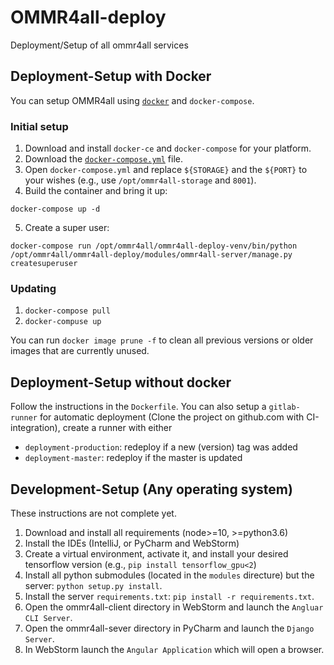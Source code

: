 # OMMR4all-deploy

Deployment/Setup of all ommr4all services

## Deployment-Setup with Docker
You can setup OMMR4all using [`docker`](https://www.docker.com/) and `docker-compose`.

### Initial setup
1. Download and install `docker-ce` and `docker-compose` for your platform.
2. Download the [`docker-compose.yml`](https://github.com/OMMR4all/ommr4all-deploy/blob/master/docker-compose.yml) file.
3. Open `docker-compose.yml` and replace `${STORAGE}` and the `${PORT}` to your wishes (e.g., use `/opt/ommr4all-storage` and `8001`).
4. Build the container and bring it up:
```shell script
docker-compose up -d
```
5. Create a super user:
```shell script
docker-compose run /opt/ommr4all/ommr4all-deploy-venv/bin/python /opt/ommr4all/ommr4all-deploy/modules/ommr4all-server/manage.py createsuperuser
```

### Updating
1. `docker-compose pull`
2. `docker-compuse up`

You can run `docker image prune -f` to clean all previous versions or older images that are currently unused.

## Deployment-Setup without docker

Follow the instructions in the `Dockerfile`.
You can also setup a `gitlab-runner` for automatic deployment (Clone the project on github.com with CI-integration), create a runner with either
* `deployment-production`: redeploy if a new (version) tag was added
* `deployment-master`: redeploy if the master is updated

## Development-Setup (Any operating system)

These instructions are not complete yet.

1. Download and install all requirements (node>=10, >=python3.6)
2. Install the IDEs (IntelliJ, or PyCharm and WebStorm)
3. Create a virtual environment, activate it, and install your desired tensorflow version (e.g., `pip install tensorflow_gpu<2`)
4. Install all python submodules (located in the `modules` directure) but the server: `python setup.py install`.
5. Install the server `requirements.txt`: `pip install -r requirements.txt`.
6. Open the ommr4all-client directory in WebStorm and launch the `Angluar CLI Server`.
7. Open the ommr4all-sever directory in PyCharm and launch the `Django Server`.
8. In WebStorm launch the `Angular Application` which will open a browser.
